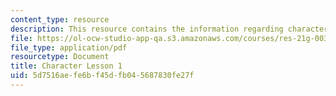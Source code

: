```yaml
---
content_type: resource
description: This resource contains the information regarding character lesson 1.
file: https://ol-ocw-studio-app-qa.s3.amazonaws.com/courses/res-21g-003-learning-chinese-a-foundation-course-in-mandarin-spring-2011/5d7516aefe6bf45dfb045687830fe27f_MITRES_21G_003S11_char01.pdf
file_type: application/pdf
resourcetype: Document
title: Character Lesson 1
uid: 5d7516ae-fe6b-f45d-fb04-5687830fe27f
---
```

